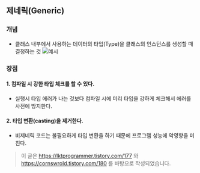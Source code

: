 ## 제네릭(Generic)
### 개념
* 클래스 내부에서 사용하는 데이터의 타입(Type)을 클래스의 인스턴스를 생성할 때 결정하는 것
![예시](https://img1.daumcdn.net/thumb/R1280x0/?scode=mtistory2&fname=https%3A%2F%2Fk.kakaocdn.net%2Fdn%2FcKJc01%2Fbtqv0yfQWxl%2FxyKRLszrlst7OlNRruz620%2Fimg.png)

### 장점
#### 1. 컴파일 시 강한 타입 체크를 할 수 있다.
* 실행시 타입 에러가 나는 것보다 컴파일 시에 미리 타입을 강하게 체크해서 에러를 사전에 방지한다.
#### 2. 타입 변환(casting)을 제거한다.
* 비제네릭 코드는 불필요하게 타입 변환을 하기 때문에 프로그램 성능에 악영향을 미친다.

> 이 글은 https://lktprogrammer.tistory.com/177 와 https://cornswrold.tistory.com/180 를 바탕으로 작성되었습니다.
